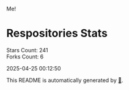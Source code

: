 Me!

# Respositories Stats
Stars Count: 241  
Forks Count: 6

2025-04-25 00:12:50  

This README is automatically generated by [🐰](https://github.com/rnitta/rnitta).
